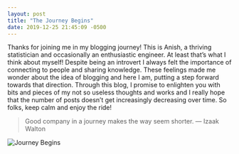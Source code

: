 ```yaml
---
layout: post
title: "The Journey Begins"
date: 2019-12-25 21:45:09 -0500
---
```


Thanks for joining me in my blogging journey! This is Anish, a thriving statistician and occasionally an enthusiastic engineer. At least that’s what I think about myself! Despite being an introvert I always felt the importance of connecting to people and sharing knowledge. These feelings made me wonder about the idea of blogging and here I am, putting a step forward towards that direction. Through this blog, I promise to enlighten you with bits and pieces of my not so useless thoughts and works and I really hope that the number of posts doesn’t get increasingly decreasing over time. So folks, keep calm and enjoy the ride!

> Good company in a journey makes the way seem shorter. — Izaak Walton

![Journey Begins]({{site.baseurl}}/assets/journey-begins.jpg)
<!--<img src="{{site.baseurl}}/assets/journey-begins.jpg" alt="Journey Begins" style="float:center"> -->
